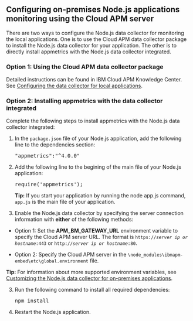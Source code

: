 ## Configuring on-premises Node.js applications monitoring using the Cloud APM server

There are two ways to configure the Node.js data collector for monitoring the local applications. One is to use the Cloud APM data collector package to install the Node.js data collector for your application. The other is to directly install appmetrics with the Node.js data collector integrated.

### Option 1: Using the Cloud APM data collector package
Detailed instructions can be found in IBM Cloud APM Knowledge Center. See [Configuring the data collector for local applications](https://www.ibm.com/support/knowledgecenter/SSHLNR_8.1.4/com.ibm.pm.doc/install/nodejs_config_dc.htm).


### Option 2: Installing appmetrics with the data collector integrated
Complete the following steps to install appmetrics with the Node.js data collector integrated:

1. In the `package.json` file of your Node.js application, add the following line to the dependencies section:
    <pre>"appmetrics":"^4.0.0"</pre>
    
2. Add the following line to the begining of the main file of your Node.js application:
    <pre>require('appmetrics');</pre>
    
    **Tip:** If you start your application by running the node app.js command, `app.js` is the main file of your application.

3. Enable the Node.js data collector by specifying the server connection information with **either** of the following methods:

- Option 1: Set the **APM_BM_GATEWAY_URL** environment variable to specify the Cloud APM server URL. The format is <code>https://<i>server ip or hostname</i>:443</code> or <code>http://<i>server ip or hostname</i>:80</code>.

- Option 2: Specify the Cloud APM server in the `\node_modules\ibmapm-embed\etc\global.environment` file.

**Tip:** For information about more supported environment variables, see [Customizing the Node.js data collector for on-premises applications](https://www.ibm.com/support/knowledgecenter/SSHLNR_8.1.4/com.ibm.pm.doc/install/customize_nodejs_dc.htm).

3. Run the following command to install all required dependencies:
    <pre>npm install</pre>

4. Restart the Node.js application.
